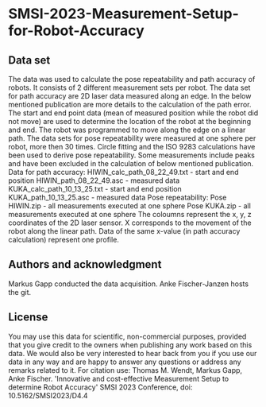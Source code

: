 # SMSI-2023-Measurement-Setup-for-Robot-Accuracy

## Data set
The data was used to calculate the pose repeatability and path accuracy of robots. It consists of 2 different measurement sets per robot. The data set for path accuracy are 2D laser data measured along an edge. In the below mentioned publication are more details to the calculation of the path error. The start and end point data (mean of measured position while the robot did not move) are used to determine the location of the robot at the beginning and end. The robot was programmed to move along the edge on a linear path.
The data sets for pose repeatability were measured at one sphere per robot, more then 30 times. Circle fitting and the ISO 9283 calculations have been used to derive pose repeatability. Some measurements include peaks and have been excluded in the calculation of below mentioned publication.
Data for path accuracy:
HIWIN_calc_path_08_22_49.txt - start and end position
HIWIN_path_08_22_49.asc - measured data
KUKA_calc_path_10_13_25.txt - start and end position
KUKA_path_10_13_25.asc - measured data
Pose repeatability:
Pose HIWIN.zip - all measurements executed at one sphere
Pose KUKA.zip - all measurements executed at one sphere
The coloumns represent the  x, y, z coordinates of the 2D laser sensor. X corresponds to the movement of the robot along the linear path. Data of the same x-value (in path accuracy calculation) represent one profile.

## Authors and acknowledgment
Markus Gapp conducted the data acquisition. Anke Fischer-Janzen hosts the git. 

## License
You may use this data for scientific, non-commercial purposes, provided that you give credit to the owners when publishing any work based on this data. We would also be very interested to hear back from you if you use our data in any way and are happy to answer any questions or address any remarks related to it. For citation use:
Thomas M. Wendt, Markus Gapp, Anke Fischer. 'Innovative and cost-effective Measurement Setup to determine Robot Accuracy' SMSI 2023 Conference, doi: 10.5162/SMSI2023/D4.4
